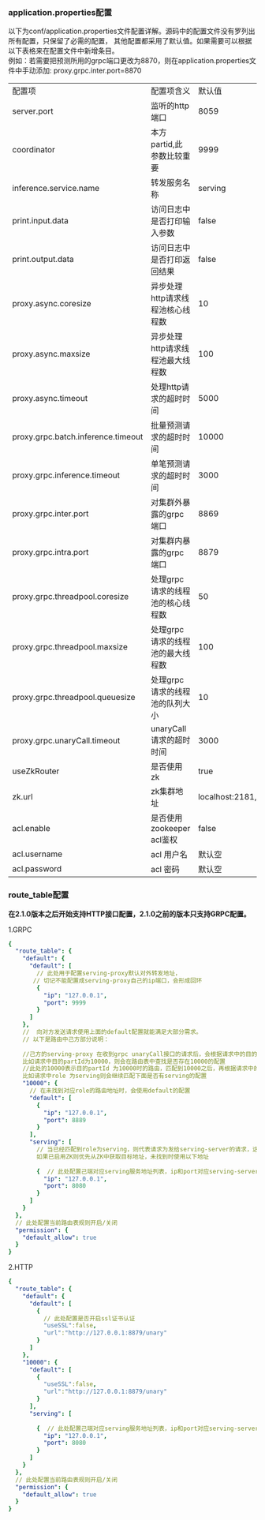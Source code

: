 ### application.properties配置
以下为conf/application.properties文件配置详解。源码中的配置文件没有罗列出所有配置，只保留了必需的配置， 其他配置都采用了默认值。如果需要可以根据以下表格来在配置文件中新增条目。  
例如：若需要把预测所用的grpc端口更改为8870，则在application.properties文件中手动添加: proxy.grpc.inter.port=8870

<table>
  <tr>
    <td>配置项</td>
    <td>配置项含义</td>
    <td>默认值</td>
  </tr>
  <tr>
    <td>server.port</td>
    <td>监听的http端口</td>
    <td>8059</td>
  </tr>
  <tr>
    <td>coordinator</td>
    <td>本方partid,此参数比较重要</td>
    <td>9999</td>
  </tr>
  <tr>
    <td>inference.service.name</td>
    <td>转发服务名称</td>
    <td>serving</td>
  </tr>
  <tr>
    <td>print.input.data</td>
    <td>访问日志中是否打印输入参数</td>
    <td>false</td>
  </tr>
  <tr>
    <td>print.output.data</td>
    <td>访问日志中是否打印返回结果</td>
    <td>false</td>
  </tr>
  <tr>
    <td>proxy.async.coresize</td>
    <td>异步处理http请求线程池核心线程数</td>
    <td>10</td>
  </tr>
  <tr>
    <td>proxy.async.maxsize</td>
    <td>异步处理http请求线程池最大线程数</td>
    <td>100</td>
  </tr>
  <tr>
    <td>proxy.async.timeout</td>
    <td>处理http请求的超时时间</td>
    <td>5000</td>
  </tr>
  <tr>
    <td>proxy.grpc.batch.inference.timeout</td>
    <td>批量预测请求的超时时间</td>
    <td>10000</td>
  </tr>
  <tr>
    <td>proxy.grpc.inference.timeout</td>
    <td>单笔预测请求的超时时间</td>
    <td>3000</td>
  </tr>
  <tr>
    <td>proxy.grpc.inter.port</td>
    <td>对集群外暴露的grpc端口</td>
    <td>8869</td>
  </tr>
  <tr>
    <td>proxy.grpc.intra.port</td>
    <td>对集群内暴露的grpc端口</td>
    <td>8879</td>
  </tr>
  <tr>
    <td>proxy.grpc.threadpool.coresize</td>
    <td>处理grpc请求的线程池的核心线程数</td>
    <td>50</td>
  </tr>
  <tr>
    <td>proxy.grpc.threadpool.maxsize</td>
    <td>处理grpc请求的线程池的最大线程数</td>
    <td>100</td>
  </tr>
  <tr>
    <td>proxy.grpc.threadpool.queuesize</td>
    <td>处理grpc请求的线程池的队列大小</td>
    <td>10</td>
  </tr>
  <tr>
    <td>proxy.grpc.unaryCall.timeout</td>
    <td>unaryCall请求的超时时间</td>
    <td>3000</td>
  </tr>
  <tr>
    <td>useZkRouter</td>
    <td>是否使用zk</td>
    <td>true</td>
  </tr>
  <tr>
    <td>zk.url</td>
    <td>zk集群地址</td>
    <td>localhost:2181,localhost:2182,localhost:2183</td>
  </tr>
  <tr>
    <td>acl.enable</td>
    <td>是否使用zookeeper acl鉴权</td>
    <td>false</td>
  </tr>
  <tr>
    <td>acl.username</td>
    <td>acl 用户名</td>
    <td>默认空</td>
  </tr>
  <tr>
    <td>acl.password</td>
    <td>acl 密码</td>
    <td>默认空</td>
  </tr>
</table>

### route_table配置
**在2.1.0版本之后开始支持HTTP接口配置，2.1.0之前的版本只支持GRPC配置。**     

1.GRPC
```yaml
{
  "route_table": {
    "default": {
      "default": [
        // 此处用于配置serving-proxy默认对外转发地址，
       // 切记不能配置成serving-proxy自己的ip端口，会形成回环
        {
          "ip": "127.0.0.1",
          "port": 9999
        }
      ]
    },
    //  向对方发送请求使用上面的default配置就能满足大部分需求。
    // 以下是路由中己方部分说明：
    
    //己方的serving-proxy 在收到grpc unaryCall接口的请求后，会根据请求中的目的partyId尝试匹配。
    比如请求中目的partId为10000，则会在路由表中查找是否存在10000的配置
    //此处的10000表示目的partId 为10000时的路由，匹配到10000之后，再根据请求中的角色信息role。
    比如请求中role 为serving则会继续匹配下面是否有serving的配置
    "10000": {
      // 在未找到对应role的路由地址时，会使用default的配置
      "default": [
        {
          "ip": "127.0.0.1",
          "port": 8889
        }
      ],
      "serving": [
        // 当已经匹配到role为serving，则代表请求为发给serving-server的请求，这时检查是否启用了ZK为注册中心，
        如果已启用ZK则优先从ZK中获取目标地址，未找到时使用以下地址
        
        {  // 此处配置己端对应serving服务地址列表，ip和port对应serving-server所启动的grpc服务地址
          "ip": "127.0.0.1",
          "port": 8080
        }
      ]
    }
  },
  // 此处配置当前路由表规则开启/关闭
  "permission": {
    "default_allow": true
  }
}
```
2.HTTP
```yaml
{
  "route_table": {
    "default": {
      "default": [
        {
          // 此处配置是否开启ssl证书认证
          "useSSL":false,
          "url":"http://127.0.0.1:8879/unary"
        }
      ]
    },
    "10000": {
      "default": [
        {
          "useSSL":false,
          "url":"http://127.0.0.1:8879/unary"
        }
      ],
      "serving": [
        
        {  // 此处配置己端对应serving服务地址列表，ip和port对应serving-server所启动的grpc服务地址
          "ip": "127.0.0.1",
          "port": 8080
        }
      ]
    }
  },
  // 此处配置当前路由表规则开启/关闭
  "permission": {
    "default_allow": true
  }
}



```